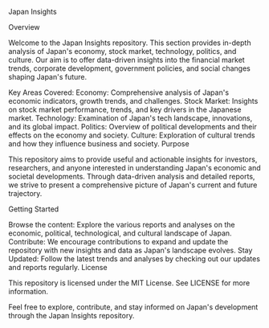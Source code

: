Japan Insights

Overview

Welcome to the Japan Insights repository. This section provides in-depth analysis of Japan's economy, stock market, technology, politics, and culture. Our aim is to offer data-driven insights into the financial market trends, corporate development, government policies, and social changes shaping Japan's future.

Key Areas Covered:
Economy: Comprehensive analysis of Japan's economic indicators, growth trends, and challenges.
Stock Market: Insights on stock market performance, trends, and key drivers in the Japanese market.
Technology: Examination of Japan's tech landscape, innovations, and its global impact.
Politics: Overview of political developments and their effects on the economy and society.
Culture: Exploration of cultural trends and how they influence business and society.
Purpose

This repository aims to provide useful and actionable insights for investors, researchers, and anyone interested in understanding Japan's economic and societal developments. Through data-driven analysis and detailed reports, we strive to present a comprehensive picture of Japan's current and future trajectory.

Getting Started

Browse the content: Explore the various reports and analyses on the economic, political, technological, and cultural landscape of Japan.
Contribute: We encourage contributions to expand and update the repository with new insights and data as Japan's landscape evolves.
Stay Updated: Follow the latest trends and analyses by checking out our updates and reports regularly.
License

This repository is licensed under the MIT License. See LICENSE for more information.

Feel free to explore, contribute, and stay informed on Japan's development through the Japan Insights repository.